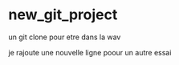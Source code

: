 # new_git_project
un git clone pour etre dans la wav

je rajoute une nouvelle ligne poour un autre essai

